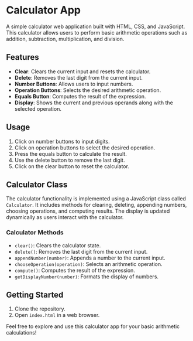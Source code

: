 # Calculator App

A simple calculator web application built with HTML, CSS, and JavaScript. This calculator allows users to perform basic arithmetic operations such as addition, subtraction, multiplication, and division.

## Features

- **Clear**: Clears the current input and resets the calculator.
- **Delete**: Removes the last digit from the current input.
- **Number Buttons**: Allows users to input numbers.
- **Operation Buttons**: Selects the desired arithmetic operation.
- **Equals Button**: Computes the result of the expression.
- **Display**: Shows the current and previous operands along with the selected operation.

## Usage

1. Click on number buttons to input digits.
2. Click on operation buttons to select the desired operation.
3. Press the equals button to calculate the result.
4. Use the delete button to remove the last digit.
5. Click on the clear button to reset the calculator.

## Calculator Class

The calculator functionality is implemented using a JavaScript class called `Calculator`. It includes methods for clearing, deleting, appending numbers, choosing operations, and computing results. The display is updated dynamically as users interact with the calculator.

### Calculator Methods

- `clear()`: Clears the calculator state.
- `delete()`: Removes the last digit from the current input.
- `appendNumber(number)`: Appends a number to the current input.
- `chooseOperation(operation)`: Selects an arithmetic operation.
- `compute()`: Computes the result of the expression.
- `getDisplayNumber(number)`: Formats the display of numbers.

## Getting Started

1. Clone the repository.
2. Open `index.html` in a web browser.

Feel free to explore and use this calculator app for your basic arithmetic calculations!
